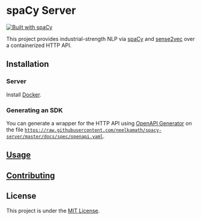 # spaCy Server

[![Built with spaCy](https://img.shields.io/badge/built%20with-spaCy-09a3d5.svg)](https://spacy.io)

This project provides industrial-strength NLP via [spaCy](https://spacy.io/) and [sense2vec](https://github.com/explosion/sense2vec) over a containerized HTTP API.

## Installation

### Server

Install [Docker](https://hub.docker.com/search/?type=edition&offering=community).

### Generating an SDK

You can generate a wrapper for the HTTP API using [OpenAPI Generator](https://openapi-generator.tech/) on the file [`https://raw.githubusercontent.com/neelkamath/spacy-server/master/docs/spec/openapi.yaml`](https://raw.githubusercontent.com/neelkamath/spacy-server/master/docs/spec/openapi.yaml).

## [Usage](https://hub.docker.com/r/neelkamath/spacy-server)

## [Contributing](docs/CONTRIBUTING.md)

## License

This project is under the [MIT License](LICENSE).
